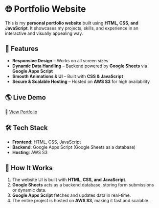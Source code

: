 # 🌐 Portfolio Website

This is my **personal portfolio website** built using **HTML, CSS, and JavaScript**. It showcases my projects, skills, and experience in an interactive and visually appealing way.

## 🚀 Features
- **Responsive Design** – Works on all screen sizes  
- **Dynamic Data Handling** – Backend powered by **Google Sheets** via **Google Apps Script**  
- **Smooth Animations & UI** – Built with **CSS & JavaScript**  
- **Secure & Scalable Hosting** – Hosted on **AWS S3** for high availability  

## 🌎 Live Demo
🔗 [View Portfolio](http://rajdeepportfolio.s3-website.us-east-2.amazonaws.com/)


## 🛠️ Tech Stack
- **Frontend**: HTML, CSS, JavaScript  
- **Backend**: Google Apps Script (Google Sheets as a database)  
- **Hosting**: AWS S3  

## 📌 How It Works
1. The website UI is built with **HTML, CSS, and JavaScript**.  
2. **Google Sheets** acts as a backend database, storing form submissions or dynamic data.  
3. **Google Apps Script** fetches and updates data in real-time.  
4. The entire project is hosted on **AWS S3**, making it fast and scalable. 
